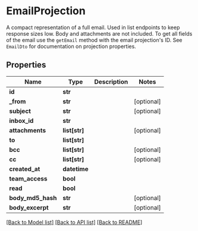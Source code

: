 # EmailProjection

A compact representation of a full email. Used in list endpoints to keep response sizes low. Body and attachments are not included. To get all fields of the email use the `getEmail` method with the email projection's ID. See `EmailDto` for documentation on projection properties.
## Properties
Name | Type | Description | Notes
------------ | ------------- | ------------- | -------------
**id** | **str** |  | 
**_from** | **str** |  | [optional] 
**subject** | **str** |  | [optional] 
**inbox_id** | **str** |  | 
**attachments** | **list[str]** |  | [optional] 
**to** | **list[str]** |  | 
**bcc** | **list[str]** |  | [optional] 
**cc** | **list[str]** |  | [optional] 
**created_at** | **datetime** |  | 
**team_access** | **bool** |  | 
**read** | **bool** |  | 
**body_md5_hash** | **str** |  | [optional] 
**body_excerpt** | **str** |  | [optional] 

[[Back to Model list]](../README#documentation-for-models) [[Back to API list]](../README#documentation-for-api-endpoints) [[Back to README]](../README)


